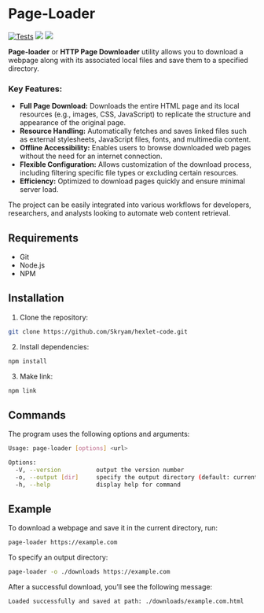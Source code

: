 # Page-Loader

[![Tests](https://github.com/Skryam/hexlet-code/actions/workflows/main.yml/badge.svg)](https://github.com/Skryam/hexlet-code/actions/workflows/main.yml)
<a href="https://codeclimate.com/github/Skryam/hexlet-code/maintainability"><img src="https://api.codeclimate.com/v1/badges/8d792b48568d9ed1a03e/maintainability" /></a>
<a href="https://codeclimate.com/github/Skryam/hexlet-code/test_coverage"><img src="https://api.codeclimate.com/v1/badges/8d792b48568d9ed1a03e/test_coverage" /></a>

**Page-loader** or **HTTP Page Downloader** utility allows you to download a webpage along with its associated local files and save them to a specified directory.

### Key Features:
- **Full Page Download:** Downloads the entire HTML page and its local resources (e.g., images, CSS, JavaScript) to replicate the structure and appearance of the original page.
- **Resource Handling:** Automatically fetches and saves linked files such as external stylesheets, JavaScript files, fonts, and multimedia content.
- **Offline Accessibility:** Enables users to browse downloaded web pages without the need for an internet connection.
- **Flexible Configuration:** Allows customization of the download process, including filtering specific file types or excluding certain resources.
- **Efficiency:** Optimized to download pages quickly and ensure minimal server load.

The project can be easily integrated into various workflows for developers, researchers, and analysts looking to automate web content retrieval.

## Requirements
- Git
- Node.js
- NPM

## Installation
1. Clone the repository:
```bash
git clone https://github.com/Skryam/hexlet-code.git
```
   
2. Install dependencies:  
```bash
npm install
```

3. Make link:  
```bash
npm link
```

## Commands
The program uses the following options and arguments:
```bash
Usage: page-loader [options] <url>

Options:
  -V, --version          output the version number
  -o, --output [dir]     specify the output directory (default: current working directory)
  -h, --help             display help for command
```

## Example
To download a webpage and save it in the current directory, run:
```bash
page-loader https://example.com
```

To specify an output directory:
```bash
page-loader -o ./downloads https://example.com
```

After a successful download, you’ll see the following message:
```bash
Loaded successfully and saved at path: ./downloads/example.com.html
```